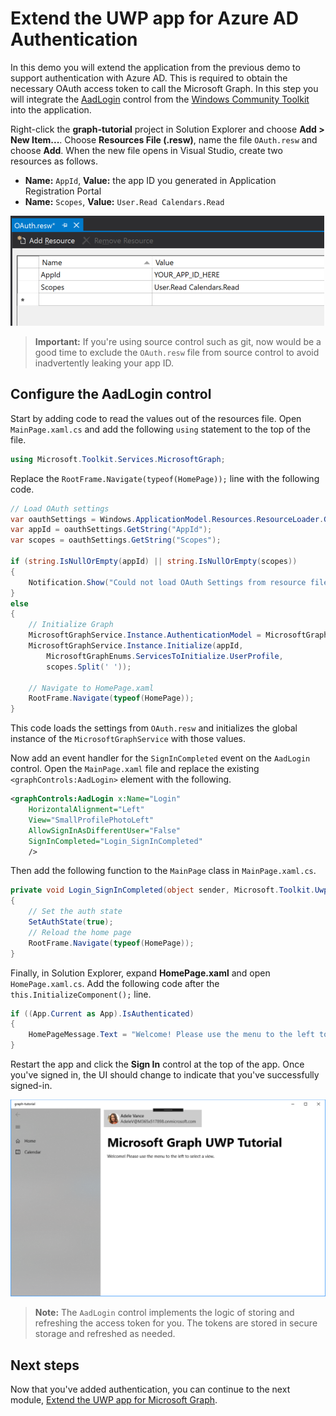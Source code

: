 # Extend the UWP app for Azure AD Authentication

In this demo you will extend the application from the previous demo to support authentication with Azure AD. This is required to obtain the necessary OAuth access token to call the Microsoft Graph. In this step you will integrate the [AadLogin](https://docs.microsoft.com/dotnet/api/microsoft.toolkit.uwp.ui.controls.graph.aadlogin?view=win-comm-toolkit-dotnet-stable) control from the [Windows Community Toolkit](https://github.com/Microsoft/WindowsCommunityToolkit) into the application.

Right-click the **graph-tutorial** project in Solution Explorer and choose **Add > New Item...**. Choose **Resources File (.resw)**, name the file `OAuth.resw` and choose **Add**. When the new file opens in Visual Studio, create two resources as follows.

- **Name:** `AppId`, **Value:** the app ID you generated in Application Registration Portal
- **Name:** `Scopes`, **Value:** `User.Read Calendars.Read`

![A screenshot of the OAuth.resw file in the Visual Studio editor](/Images/edit-resources-01.png)

> **Important:** If you're using source control such as git, now would be a good time to exclude the `OAuth.resw` file from source control to avoid inadvertently leaking your app ID.

## Configure the AadLogin control

Start by adding code to read the values out of the resources file. Open `MainPage.xaml.cs` and add the following `using` statement to the top of the file.

```cs
using Microsoft.Toolkit.Services.MicrosoftGraph;
```

Replace the `RootFrame.Navigate(typeof(HomePage));` line with the following code.

```cs
// Load OAuth settings
var oauthSettings = Windows.ApplicationModel.Resources.ResourceLoader.GetForCurrentView("OAuth");
var appId = oauthSettings.GetString("AppId");
var scopes = oauthSettings.GetString("Scopes");

if (string.IsNullOrEmpty(appId) || string.IsNullOrEmpty(scopes))
{
    Notification.Show("Could not load OAuth Settings from resource file.");
}
else
{
    // Initialize Graph
    MicrosoftGraphService.Instance.AuthenticationModel = MicrosoftGraphEnums.AuthenticationModel.V2;
    MicrosoftGraphService.Instance.Initialize(appId,
        MicrosoftGraphEnums.ServicesToInitialize.UserProfile,
        scopes.Split(' '));

    // Navigate to HomePage.xaml
    RootFrame.Navigate(typeof(HomePage));
}
```

This code loads the settings from `OAuth.resw` and initializes the global instance of the `MicrosoftGraphService` with those values.

Now add an event handler for the `SignInCompleted` event on the `AadLogin` control. Open the `MainPage.xaml` file and replace the existing `<graphControls:AadLogin>` element with the following.

```xml
<graphControls:AadLogin x:Name="Login"
    HorizontalAlignment="Left"
    View="SmallProfilePhotoLeft"
    AllowSignInAsDifferentUser="False"
    SignInCompleted="Login_SignInCompleted"
    />
```

Then add the following function to the `MainPage` class in `MainPage.xaml.cs`.

```cs
private void Login_SignInCompleted(object sender, Microsoft.Toolkit.Uwp.UI.Controls.Graph.SignInEventArgs e)
{
    // Set the auth state
    SetAuthState(true);
    // Reload the home page
    RootFrame.Navigate(typeof(HomePage));
}
```

Finally, in Solution Explorer, expand **HomePage.xaml** and open `HomePage.xaml.cs`. Add the following code after the `this.InitializeComponent();` line.

```cs
if ((App.Current as App).IsAuthenticated)
{
    HomePageMessage.Text = "Welcome! Please use the menu to the left to select a view.";
}
```

Restart the app and click the **Sign In** control at the top of the app. Once you've signed in, the UI should change to indicate that you've successfully signed-in.

![A screenshot of the app after signing in](/Images/add-aad-auth-01.png)

> **Note:** The `AadLogin` control implements the logic of storing and refreshing the access token for you. The tokens are stored in secure storage and refreshed as needed.

## Next steps

Now that you've added authentication, you can continue to the next module, [Extend the UWP app for Microsoft Graph](../04-add-msgraph/README.md).